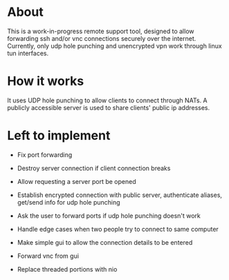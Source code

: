 # About

This is a work-in-progress remote support tool, designed to allow forwarding ssh and/or vnc connections securely over the internet. 
Currently, only udp hole punching and unencrypted vpn work through linux tun interfaces.

# How it works

It uses UDP hole punching to allow clients to connect through NATs. A publicly accessible server is used to share clients' public ip addresses.

# Left to implement

- Fix port forwarding
- Destroy server connection if client connection breaks
- Allow requesting a server port be opened
- Establish encrypted connection with public server, authenticate aliases, get/send info for udp hole punching
- Ask the user to forward ports if udp hole punching doesn't work
- Handle edge cases when two people try to connect to same computer

- Make simple gui to allow the connection details to be entered
- Forward vnc from gui

- Replace threaded portions with nio

